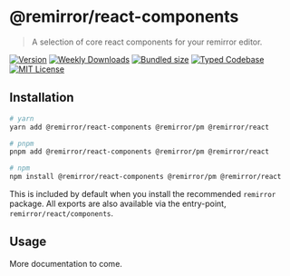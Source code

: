 # @remirror/react-components

> A selection of core react components for your remirror editor.

[![Version][version]][npm] [![Weekly Downloads][downloads-badge]][npm] [![Bundled size][size-badge]][size] [![Typed Codebase][typescript]](#) [![MIT License][license]](#)

[version]: https://flat.badgen.net/npm/v/@remirror/react-components/next
[npm]: https://npmjs.com/package/@remirror/react-components/v/next
[license]: https://flat.badgen.net/badge/license/MIT/purple
[size]: https://bundlephobia.com/result?p=@remirror/react-components
[size-badge]: https://flat.badgen.net/bundlephobia/minzip/@remirror/react-components
[typescript]: https://flat.badgen.net/badge/icon/TypeScript?icon=typescript&label
[downloads-badge]: https://badgen.net/npm/dw/@remirror/react-components/red?icon=npm

## Installation

```bash
# yarn
yarn add @remirror/react-components @remirror/pm @remirror/react

# pnpm
pnpm add @remirror/react-components @remirror/pm @remirror/react

# npm
npm install @remirror/react-components @remirror/pm @remirror/react
```

This is included by default when you install the recommended `remirror` package. All exports are also available via the entry-point, `remirror/react/components`.

## Usage

More documentation to come.
